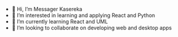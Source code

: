 - 👋 Hi, I’m Messager Kasereka
- 👀 I’m interested in learning and applying React and Python
- 🌱 I’m currently learning React and UML
- 💞️ I’m looking to collaborate on developing web and desktop apps


<!---
KasWas04/KasWas04 is a ✨ special ✨ repository because its `README.md` (this file) appears on your GitHub profile.
You can click the Preview link to take a look at your changes.
--->
